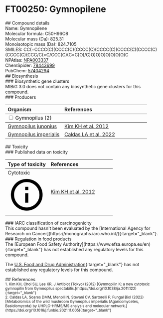 
# FT00250: Gymnopilene
<div class="molecule_image" style="float:left">
<img data-smiles= C=CC(C)(O)CC/C=C(\C)CCCC(C)(O)CCCC(C)(O)CCCC(C)(O)CCCC(C)(O)CCCC(C)(O)CCCC(C)(O)CCCC(C)(O)CCC=C(C)C data-smiles-options="{ 'width': 350, 'height': 350 }" />
</div>
## Compound details
<div style="overflow:hidden">
Name: Gymnopilene<br>
Molecular formula: C50H96O8<br>
Molecular mass (Da): 825.31<br>
Monoisotopic mass (Da): 824.7105<br>
<div class="break_all">
SMILES: CC(=CCCC(C)(CCCC(C)(CCCC(C)(CCCC(C)(CCCC(C)(CCCC(C)(CCCC(C)(CCC/C(=C/CCC(C)(C=C)O)/C)O)O)O)O)O)O)O)C<br>
</div>
        NPAtlas: <a href=https://www.npatlas.org/explore/compounds/NPA003337 target="_blank">NPA003337</a><br>
        ChemSpider: <a href=https://www.chemspider.com/Chemical-Structure.78443699.html target="_blank">78443699</a><br>
        PubChem: <a href=https://pubchem.ncbi.nlm.nih.gov/compound/57404294 target="_blank">57404294</a><br>
</div>

<div markdown="block" class="section">
## Biosynthesis
<div markdown="block" class="subsection">
### Biosynthetic gene clusters
<div markdown="block" class="indented_block">
MIBiG 3.0 does not contain any biosynthetic gene clusters for this compound.
</div>
</div>

<div markdown="block" class="subsection">
### Producers
<table>
<thead>
<tr>
<th style="text-align: left;" role="columnheader" width="40%" data-sort-default>Organism</th>
<th style="text-align: left;" role="columnheader" width="60%">References</th>
</tr>
</thead>
        <tbody class="header">
        <tr>
        <td style="text-align: left;" colspan="2">
        <input type="checkbox" data-toggle="toggle" id=Gymnopilus>
        <label for=Gymnopilus>Gymnopilus (2)</label>
        </td>
        </tr>
        </tbody>
        <tbody class="hide">
                <tr>
                <td style="text-align: left;"><a href="https://www.ncbi.nlm.nih.gov/Taxonomy/Browser/wwwtax.cgi?mode=Info&id=171613" target="_blank">Gymnopilus junonius</a></td>
                <td style="text-align: left;"><a href="#REF00443">Kim KH et al. 2012</a></td>
                </tr>
                <tr>
                <td style="text-align: left;"><a href="https://www.ncbi.nlm.nih.gov/Taxonomy/Browser/wwwtax.cgi?mode=Info&id=241087" target="_blank">Gymnopilus imperialis</a></td>
                <td style="text-align: left;"><a href="#REF00195">Caldas LA et al. 2022</a></td>
                </tr>
        </tbody>
</table>
</div>
</div>

<div markdown="block" class="section">
## Toxicity
<div markdown="block" class="subsection">
### Published data on toxicity
<table>
<thead>
<tr>
<th style="text-align: left;" role="columnheader" width="40%" data-sort-default>Type of toxicity</th>
<th style="text-align: left;" role="columnheader" width="60%">References</th>
</tr>
</thead>
<tbody>
<tr>
<td style="text-align: left;">Cytotoxic <span class="twemoji" title="Toxic to cells"><svg xmlns="http://www.w3.org/2000/svg" viewBox="0 0 24 24"><path d="M11 9h2V7h-2m1 13c-4.41 0-8-3.59-8-8s3.59-8 8-8 8 3.59 8 8-3.59 8-8 8m0-18A10 10 0 0 0 2 12a10 10 0 0 0 10 10 10 10 0 0 0 10-10A10 10 0 0 0 12 2m-1 15h2v-6h-2v6Z"></path></svg></span></td>
<td style="text-align: left;"><a href="#REF00443">Kim KH et al. 2012</a></td>
</tr>
</tbody>
</table>
</div>

<div markdown="block" class="subsection">
### IARC classification of carcinogenicity
<div markdown="block" class="indented_block">
This compound hasn't been evaluated by the [International Agency for Research on Cancer](https://monographs.iarc.who.int/){:target="_blank"}.<br>
</div>
</div>

<div markdown="block" class="subsection">
### Regulation in food products
<div markdown="block" class="indented_block">
The [European Food Safety Authority](https://www.efsa.europa.eu/en){:target="_blank"} has not established any regulatory levels for this compound. <br>

The [U.S. Food and Drug Administration](https://www.fda.gov/){:target="_blank"} has not established any regulatory levels for this compound. <br>

</div>
</div>

</div>

<div markdown="block" class="section">
## References
<div markdown="block" style="font-size: smaller;">
<span id=REF00443>
1. Kim KH, Choi SU, Lee KR, J Antibiot (Tokyo) (2012) [Gymnopilin K: a new cytotoxic gymnopilin from Gymnopilus spectabilis.](https://doi.org/10.1038/ja.2011.122){:target="_blank"}<br>
</span>

<span id=REF00195>
2. Caldas LA, Soares DMM, Menolli N, Stevani CV, Sartorelli P, Fungal Biol (2022) [Metabolomics of the wild mushroom Gymnopilus imperialis (Agaricomycetes, Basidiomycota) by UHPLC-HRMS/MS analysis and molecular network.](https://doi.org/10.1016/j.funbio.2021.11.005){:target="_blank"}<br>
</span>

</div>
</div>

<script type="text/javascript" src="https://unpkg.com/smiles-drawer@2.0.1/dist/smiles-drawer.min.js"></script>
<script>
    SmiDrawer.apply();
</script>